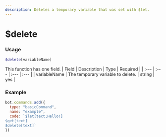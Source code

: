 ```yaml
---
description: Deletes a temporary variable that was set with $let.
---
```


# $delete
### Usage
```php
$delete[variableName]
```
This function has one field.
| Field | Description | Type | Required |
| :--- | :--- | :--- | :--- |
| variableName | The temporary variable to delete. | string | yes |

### Example
```javascript
bot.commands.add({
  type: "basicCommand",
  name: "example",
  code: `$let[text;Hello!]
$get[text]
$delete[text]`
})
```